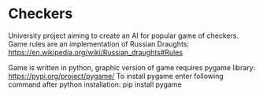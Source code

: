 # Checkers

University project aiming to create an AI for popular game of checkers.
Game rules are an implementation of Russian Draughts: https://en.wikipedia.org/wiki/Russian_draughts#Rules

Game is written in python, graphic version of game requires pygame library: https://pypi.org/project/pygame/
To install pygame enter following command after python installation:
pip install pygame
